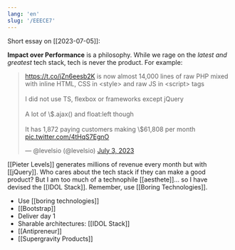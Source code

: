 ```yaml
---
lang: 'en'
slug: '/EEECE7'
---
```


Short essay on [[2023-07-05]]:

**Impact over Performance** is a philosophy. While we rage on the _latest and greatest_ tech stack, tech is never the product. For example:

<blockquote class="twitter-tweet">
<p lang="en" dir="ltr">
<a href="https://t.co/jZn6eesb2K">https://t.co/jZn6eesb2K</a> is now almost 14,000 lines of raw PHP mixed with inline HTML, CSS in &lt;style&gt; and raw JS in &lt;script&gt; tags<br/><br/>I did not use TS, flexbox or frameworks except jQuery<br/><br/>A lot of \$.ajax() and float:left though<br/><br/>It has 1,872 paying customers making \$61,808 per month <a href="https://t.co/4tHqS7EgnO">pic.twitter.com/4tHqS7EgnO</a>
</p>
&mdash; @levelsio (@levelsio) <a href="https://twitter.com/levelsio/status/1675829733668319233?ref_src=twsrc%5Etfw">July 3, 2023</a>
</blockquote>

[[Pieter Levels]] generates millions of revenue every month but with [[jQuery]]. Who cares about the tech stack if they can make a good product? But I am too much of a technophile [[aesthete]]... so I have devised the [[IDOL Stack]]. Remember, use [[Boring Technologies]].

- Use [[boring technologies]]
- [[Bootstrap]]
- Deliver day 1
- Sharable architectures: [[IDOL Stack]]
- [[Antipreneur]]
- [[Supergravity Products]]
